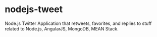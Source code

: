 # nodejs-tweet
Node.js Twitter Application that retweets, favorites, and replies to stuff related to Node.js, AngularJS, MongoDB, MEAN Stack.
